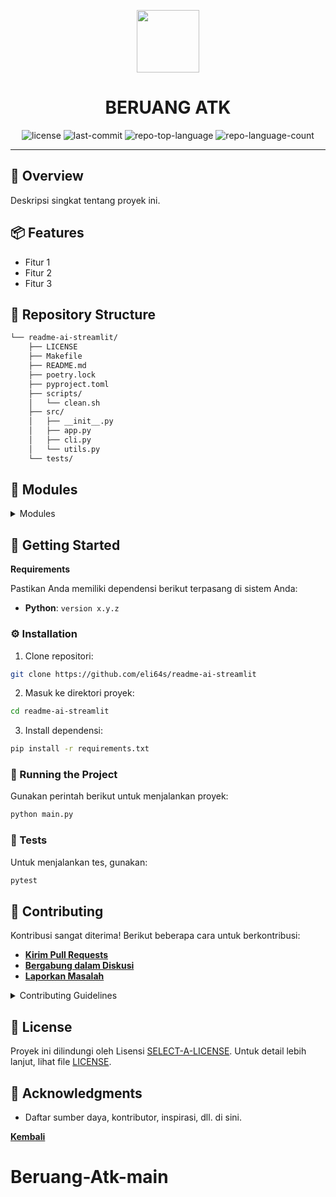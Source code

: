 <p align="center">
  <img src="https://cdn-icons-png.flaticon.com/512/6295/6295417.png" width="100" />
</p>

<h1 align="center">BERUANG ATK</h1>

<p align="center">
  <img src="https://img.shields.io/github/license/eli64s/readme-ai-streamlit?style=flat&color=0080ff" alt="license">
  <img src="https://img.shields.io/github/last-commit/eli64s/readme-ai-streamlit?style=flat&logo=git&logoColor=white&color=0080ff" alt="last-commit">
  <img src="https://img.shields.io/github/languages/top/eli64s/readme-ai-streamlit?style=flat&color=0080ff" alt="repo-top-language">
  <img src="https://img.shields.io/github/languages/count/eli64s/readme-ai-streamlit?style=flat&color=0080ff" alt="repo-language-count">
</p>

---

## 📍 Overview

Deskripsi singkat tentang proyek ini.

## 📦 Features

* Fitur 1
* Fitur 2
* Fitur 3

## 📂 Repository Structure

```sh
└── readme-ai-streamlit/
    ├── LICENSE
    ├── Makefile
    ├── README.md
    ├── poetry.lock
    ├── pyproject.toml
    ├── scripts/
    │   └── clean.sh
    ├── src/
    │   ├── __init__.py
    │   ├── app.py
    │   ├── cli.py
    │   └── utils.py
    └── tests/
```

## 🧩 Modules

<details>
<summary>Modules</summary>

| File                                                                                       | Summary                         |
| ---                                                                                        | ---                             |
| [poetry.lock](https://github.com/eli64s/readme-ai-streamlit/blob/master/poetry.lock)       | Deskripsi file `poetry.lock` |
| [Makefile](https://github.com/eli64s/readme-ai-streamlit/blob/master/Makefile)             | Deskripsi file `Makefile` |
| [pyproject.toml](https://github.com/eli64s/readme-ai-streamlit/blob/master/pyproject.toml) | Deskripsi file `pyproject.toml` |

</details>

## 🚀 Getting Started

**Requirements**

Pastikan Anda memiliki dependensi berikut terpasang di sistem Anda:

* **Python**: `version x.y.z`

### ⚙️ Installation

1. Clone repositori:

```sh
git clone https://github.com/eli64s/readme-ai-streamlit
```

2. Masuk ke direktori proyek:

```sh
cd readme-ai-streamlit
```

3. Install dependensi:

```sh
pip install -r requirements.txt
```

### 🤖 Running the Project

Gunakan perintah berikut untuk menjalankan proyek:

```sh
python main.py
```

### 🧪 Tests

Untuk menjalankan tes, gunakan:

```sh
pytest
```

## 🤝 Contributing

Kontribusi sangat diterima! Berikut beberapa cara untuk berkontribusi:

* **[Kirim Pull Requests](https://github.com/eli64s/readme-ai-streamlit/blob/main/CONTRIBUTING.md)**
* **[Bergabung dalam Diskusi](https://github.com/eli64s/readme-ai-streamlit/discussions)**
* **[Laporkan Masalah](https://github.com/eli64s/readme-ai-streamlit/issues)**

<details>
<summary>Contributing Guidelines</summary>

1. **Fork Repositori**: Fork repositori proyek ke akun GitHub Anda.
2. **Clone Secara Lokal**: Clone repositori yang telah difork ke mesin lokal Anda.

```sh
git clone https://github.com/username/readme-ai-streamlit
```

3. **Buat Cabang Baru**: Selalu kerjakan di cabang baru dengan nama yang deskriptif.

```sh
git checkout -b fitur-baru
```

4. **Lakukan Perubahan**: Kembangkan dan uji perubahan Anda secara lokal.
5. **Commit Perubahan**: Commit dengan pesan yang jelas menjelaskan pembaruan Anda.

```sh
git commit -m 'Menambahkan fitur baru'
```

6. **Push ke GitHub**: Push perubahan ke repositori yang telah difork.

```sh
git push origin fitur-baru
```

7. **Kirim Pull Request**: Buat PR terhadap repositori asli proyek. Jelaskan perubahan dan motivasinya.

</details>

## 📄 License

Proyek ini dilindungi oleh Lisensi [SELECT-A-LICENSE](https://choosealicense.com/licenses). Untuk detail lebih lanjut, lihat file [LICENSE](https://choosealicense.com/licenses/).

## 👏 Acknowledgments

* Daftar sumber daya, kontributor, inspirasi, dll. di sini.

[**Kembali**](#-quick-links)
 
# Beruang-Atk-main
